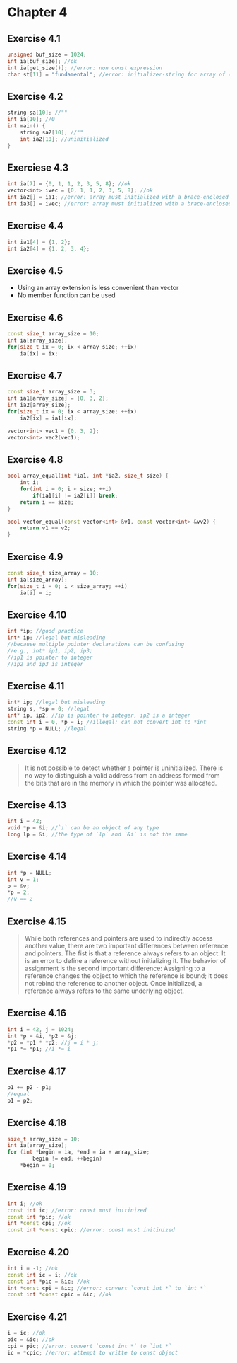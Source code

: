 Chapter 4
=========

## Exercise 4.1

```cpp
unsigned buf_size = 1024;
int ia[buf_size]; //ok
int ia[get_size()]; //error: non const expression
char st[11] = "fundamental"; //error: initializer-string for array of chars is too long
```

## Exercise 4.2

```cpp
string sa[10]; //""
int ia[10]; //0
int main() {
	string sa2[10]; //""
	int ia2[10]; //uninitialized
}
```

## Exerciese 4.3

```cpp
int ia[7] = {0, 1, 1, 2, 3, 5, 8}; //ok
vector<int> ivec = {0, 1, 1, 2, 3, 5, 8}; //ok
int ia2[] = ia1; //error: array must initialized with a brace-enclosed initializer
int ia3[] = ivec; //error: array must initialized with a brace-enclosed initializer
```

## Exercise 4.4

```cpp
int ia1[4] = {1, 2};
int ia2[4] = {1, 2, 3, 4};
```

## Exercise 4.5

- Using an array extension is less convenient than vector
- No member function can be used

## Exercise 4.6

```cpp
const size_t array_size = 10;
int ia[array_size];
for(size_t ix = 0; ix < array_size; ++ix)
	ia[ix] = ix;
```

## Exercise 4.7

```cpp
const size_t array_size = 3;
int ia1[array_size] = {0, 3, 2};
int ia2[array_size];
for(size_t ix = 0; ix < array_size; ++ix)
	ia2[ix] = ia1[ix];
```

```cpp
vector<int> vec1 = {0, 3, 2};
vector<int> vec2(vec1);
```

## Exercise 4.8

```cpp
bool array_equal(int *ia1, int *ia2, size_t size) {
	int i;
	for(int i = 0; i < size; ++i)
		if(ia1[i] != ia2[i]) break;
	return i == size;
}

bool vector_equal(const vector<int> &v1, const vector<int> &vv2) {
	return v1 == v2;
}
```

## Exercise 4.9

```cpp
const size_t size_array = 10;
int ia[size_array];
for(size_t i = 0; i < size_array; ++i)
	ia[i] = i;
```

## Exercise 4.10

```cpp
int *ip; //good practice
int* ip; //legal but misleading
//because multiple pointer declarations can be confusing
//e.g., int* ip1, ip2, ip3;
//ip1 is pointer to integer
//ip2 and ip3 is integer
```

## Exercise 4.11

```cpp
int* ip; //legal but misleading
string s, *sp = 0; //legal
int* ip, ip2; //ip is pointer to integer, ip2 is a integer
const int i = 0, *p = i; //illegal: can not convert int to *int
string *p = NULL; //legal
```

## Exercise 4.12

> It is not possible to detect whether a pointer is uninitialized. There is no way to distinguish a valid address from an address formed from the bits that are in the memory in which the pointer was allocated.

## Exercise 4.13

```cpp
int i = 42;
void *p = &i; //`i` can be an object of any type
long lp = &i; //the type of `lp` and `&i` is not the same
```

## Exercise 4.14

```cpp
int *p = NULL;
int v = 1;
p = &v;
*p = 2;
//v == 2
```

## Exercise 4.15

> While both references and pointers are used to indirectly access another value, there are two important differences between reference and pointers. The fist is that a reference always refers to an object: It is an error to define a reference without initializing it. The behavior of assignment is the second important difference: Assigning to a reference changes the object to which the reference is bound; it does not rebind the reference to another object. Once initialized, a reference always refers to the same underlying object.

## Exercise 4.16

```cpp
int i = 42, j = 1024;
int *p = &i, *p2 = &j;
*p2 = *p1 * *p2; //j = i * j;
*p1 *= *p1; //i *= i
```

## Exercise 4.17

```cpp
p1 += p2 - p1;
//equal
p1 = p2;
```

## Exercise 4.18

```cpp
size_t array_size = 10;
int ia[array_size];
for (int *begin = ia, *end = ia + array_size;
		begin != end; ++begin)
	*begin = 0;
```

## Exercise 4.19

```cpp
int i; //ok
const int ic; //error: const must initinized
const int *pic; //ok
int *const cpi; //ok
const int *const cpic; //error: const must initinized
```

## Exercise 4.20

```cpp
int i = -1; //ok
const int ic = i; //ok
const int *pic = &ic; //ok
int *const cpi = &ic; //error: convert `const int *` to `int *`
const int *const cpic = &ic; //ok
```

## Exercise 4.21

```cpp
i = ic; //ok
pic = &ic; //ok
cpi = pic; //error: convert `const int *` to `int *`
ic = *cpic; //error: attempt to writte to const object
```